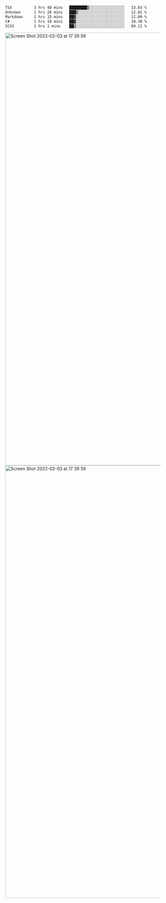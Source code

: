 <!--START_SECTION:waka-->

```txt
TSX          3 hrs 48 mins   ████████▒░░░░░░░░░░░░░░░░   33.83 %
Unknown      1 hrs 26 mins   ███▒░░░░░░░░░░░░░░░░░░░░░   12.82 %
Markdown     1 hrs 15 mins   ██▓░░░░░░░░░░░░░░░░░░░░░░   11.09 %
C#           1 hrs 10 mins   ██▓░░░░░░░░░░░░░░░░░░░░░░   10.38 %
SCSS         1 hrs 1 mins    ██▒░░░░░░░░░░░░░░░░░░░░░░   09.12 %
```

<!--END_SECTION:waka-->

<img width="1400" alt="Screen Shot 2022-02-03 at 17 39 59" src="https://user-images.githubusercontent.com/45716542/152387304-f2b60485-53a6-4f4b-a818-5cefb1b0c0ae.png">
<img width="1400" alt="Screen Shot 2022-02-03 at 17 39 59" src="https://user-images.githubusercontent.com/45716542/152387273-ea5cdf21-2a45-44da-8bef-00c1763b1d42.png">
